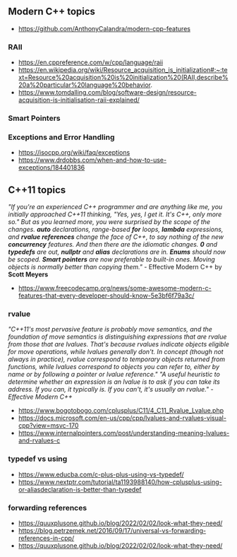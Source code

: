 ## Modern C++ topics 
* https://github.com/AnthonyCalandra/modern-cpp-features
### RAII
* https://en.cppreference.com/w/cpp/language/raii
* https://en.wikipedia.org/wiki/Resource_acquisition_is_initialization#:~:text=Resource%20acquisition%20is%20initialization%20(RAII,describe%20a%20particular%20language%20behavior.
* https://www.tomdalling.com/blog/software-design/resource-acquisition-is-initialisation-raii-explained/
### Smart Pointers

### Exceptions and Error Handling
* https://isocpp.org/wiki/faq/exceptions
* https://www.drdobbs.com/when-and-how-to-use-exceptions/184401836

## C++11 topics

_"If you're an experienced C++ programmer and are anything like me, you initially approached C++11 thinking, "Yes, yes, I get it. It's C++, only more so." But as you learned more, you were surprised by the scope of the changes. **auto** declarations, range-based **for** loops, **lambda** expressions, and **rvalue references** change the face of C++, to say nothing of the new **concurrency** features. And then there are the idiomatic changes. **0** and **typedefs** are out, **nullptr** and **alias** declarations are in. **Enums** should now be scoped. **Smart pointers** are now preferable to built-in ones. Moving objects is normally better than copying them."_ - Effective Modern C++ by **Scott Meyers**

* https://www.freecodecamp.org/news/some-awesome-modern-c-features-that-every-developer-should-know-5e3bf6f79a3c/

### rvalue
_"C++11's most pervasive feature is probably move semantics, and the foundation of move semantics is distinguishing expressions that are rvalue from those that are lvalues. That's because rvalues indicate objects eligible for move operations, while lvalues generally don't. In concept (though not always in practice), rvalue correspond to temporary objects returned from functions, while lvalues correspond to objects you can refer to, either by name or by following a pointer or lvalue reference."
"A useful heuristic to determine whether an expression is an lvalue is to ask if you can take its address. If you can, it typically is. If you can't, it's usually an rvalue." -Effective Modern C++_

* https://www.bogotobogo.com/cplusplus/C11/4_C11_Rvalue_Lvalue.php
* https://docs.microsoft.com/en-us/cpp/cpp/lvalues-and-rvalues-visual-cpp?view=msvc-170
* https://www.internalpointers.com/post/understanding-meaning-lvalues-and-rvalues-c

### typedef vs using
* https://www.educba.com/c-plus-plus-using-vs-typedef/
* https://www.nextptr.com/tutorial/ta1193988140/how-cplusplus-using-or-aliasdeclaration-is-better-than-typedef

### forwarding references
* https://quuxplusone.github.io/blog/2022/02/02/look-what-they-need/
* https://blog.petrzemek.net/2016/09/17/universal-vs-forwarding-references-in-cpp/
* https://quuxplusone.github.io/blog/2022/02/02/look-what-they-need/
